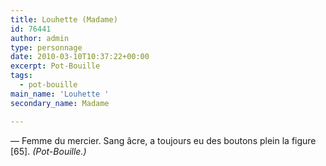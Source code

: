 ```yaml
---
title: Louhette (Madame)
id: 76441
author: admin
type: personnage
date: 2010-03-10T10:37:22+00:00
excerpt: Pot-Bouille
tags:
  - pot-bouille
main_name: 'Louhette '
secondary_name: Madame

---
```

— Femme du mercier. Sang âcre, a toujours eu des boutons plein la figure [65]. _(Pot-Bouille.)_